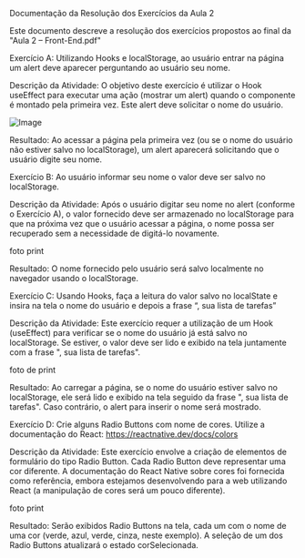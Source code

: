 Documentação da Resolução dos Exercícios da Aula 2

Este documento descreve a resolução dos exercícios propostos ao final da "Aula 2 – Front-End.pdf"

Exercício A: Utilizando Hooks e localStorage, ao usuário entrar na página um alert deve aparecer perguntando ao usuário seu nome.

Descrição da Atividade: O objetivo deste exercício é utilizar o Hook useEffect para executar uma ação (mostrar um alert) quando o componente é montado pela primeira vez. Este alert deve solicitar o nome do usuário.

![Image](https://github.com/user-attachments/assets/62d2467b-2cdf-4a54-8159-511cb3989c0f)


Resultado: Ao acessar a página pela primeira vez (ou se o nome do usuário não estiver salvo no localStorage), um alert aparecerá solicitando que o usuário digite seu nome.

Exercício B: Ao usuário informar seu nome o valor deve ser salvo no localStorage.

Descrição da Atividade: Após o usuário digitar seu nome no alert (conforme o Exercício A), o valor fornecido deve ser armazenado no localStorage para que na próxima vez que o usuário acessar a página, o nome possa ser recuperado sem a necessidade de digitá-lo novamente.

foto print

Resultado: O nome fornecido pelo usuário será salvo localmente no navegador usando o localStorage.

Exercício C: Usando Hooks, faça a leitura do valor salvo no localState e insira na tela o nome do usuário e depois a frase “, sua lista de tarefas”

Descrição da Atividade: Este exercício requer a utilização de um Hook (useEffect) para verificar se o nome do usuário já está salvo no localStorage. Se estiver, o valor deve ser lido e exibido na tela juntamente com a frase ", sua lista de tarefas".

foto de print

Resultado: Ao carregar a página, se o nome do usuário estiver salvo no localStorage, ele será lido e exibido na tela seguido da frase ", sua lista de tarefas". Caso contrário, o alert para inserir o nome será mostrado.

Exercício D: Crie alguns Radio Buttons com nome de cores. Utilize a documentação do React: https://reactnative.dev/docs/colors

Descrição da Atividade: Este exercício envolve a criação de elementos de formulário do tipo Radio Button. Cada Radio Button deve representar uma cor diferente. A documentação do React Native sobre cores foi fornecida como referência, embora estejamos desenvolvendo para a web utilizando React (a manipulação de cores será um pouco diferente).

foto print


Resultado: Serão exibidos Radio Buttons na tela, cada um com o nome de uma cor (verde, azul, verde, cinza, neste exemplo). A seleção de um dos Radio Buttons atualizará o estado corSelecionada.
